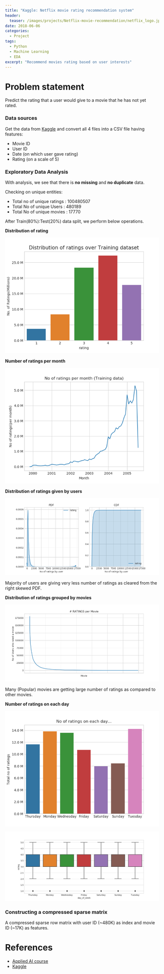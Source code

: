 ```yaml
---
title: "Kaggle: Netflix movie rating recommendation system"
header:
  teaser: /images/projects/Netflix-movie-recommendation/netflix_logo.jpg
date: 2018-06-06
categories:
  - Project
tags: 
  - Python
  - Machine Learning
  - EDA
excerpt: "Recommend movies rating based on user interests"
---
```


# Problem statement
Predict the rating that a user would give to a movie that he has not yet rated.

### Data sources
Get the data from [Kaggle](https://www.kaggle.com/netflix-inc/netflix-prize-data) and convert all 4 files into a CSV file having features:  
* Movie ID
* User ID
* Date (on which user gave rating)
* Rating (on a scale of 5)

### Exploratory Data Analysis

With analysis, we see that there is **no missing** and **no duplicate** data.  

Checking on unique entities:  

* Total no of unique ratings : 100480507
* Total No of unique Users   : 480189
* Total No of unique movies  : 17770

After Train(80%):Test(20%) data split, we perform below operations.  

**Distribution of rating**  

![](/images/projects/Netflix-movie-recommendation/1.png)

**Number of ratings per month**  

![](/images/projects/Netflix-movie-recommendation/2.png)

**Distribution of ratings given by users**  

![](/images/projects/Netflix-movie-recommendation/3.png)  

Majority of users are giving very less number of ratings as cleared from the right skewed PDF.  

**Distribution of ratings grouped by movies**  

![](/images/projects/Netflix-movie-recommendation/4.png)  

Many (Popular) movies are getting large number of ratings as compared to other movies.  

**Number of ratings on each day**  

![](/images/projects/Netflix-movie-recommendation/5.png)  

![](/images/projects/Netflix-movie-recommendation/6.png)  

### Constructing a compressed sparse matrix  

A compressed sparse row matrix with user ID (~480K) as index and movie ID (~17K) as features.




# References
* [Applied AI course](https://www.appliedaicourse.com)
* [Kaggle](https://kaggle.com)
